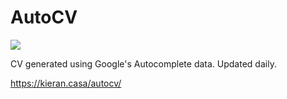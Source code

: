 # AutoCV

![](https://api.travis-ci.org/KieranHunt/autocv.svg?branch=master)

CV generated using Google's Autocomplete data. Updated daily.

<https://kieran.casa/autocv/>
